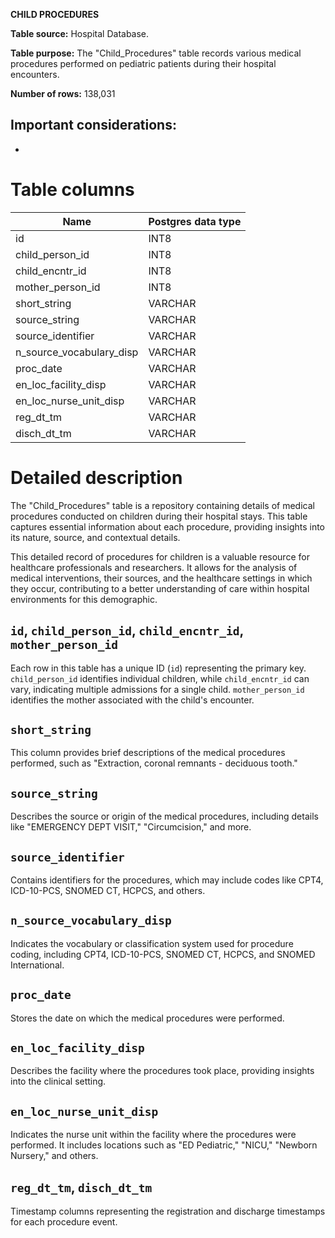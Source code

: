 **CHILD PROCEDURES**

**Table source:** Hospital Database.

**Table purpose:** The "Child_Procedures" table records various medical procedures performed on pediatric patients during their hospital encounters.

**Number of rows:** 138,031

**Important considerations:**
- 
- 

# Table columns

Name | Postgres data type
---- | ----
id | INT8
child\_person\_id | INT8
child\_encntr\_id | INT8
mother\_person\_id | INT8
short\_string | VARCHAR
source\_string | VARCHAR
source\_identifier | VARCHAR
n\_source\_vocabulary\_disp | VARCHAR
proc\_date | VARCHAR
en\_loc\_facility\_disp | VARCHAR
en\_loc\_nurse\_unit\_disp | VARCHAR
reg\_dt\_tm | VARCHAR
disch\_dt\_tm | VARCHAR

# Detailed description

The "Child_Procedures" table is a repository containing details of medical procedures conducted on children during their hospital stays. This table captures essential information about each procedure, providing insights into its nature, source, and contextual details.

This detailed record of procedures for children is a valuable resource for healthcare professionals and researchers. It allows for the analysis of medical interventions, their sources, and the healthcare settings in which they occur, contributing to a better understanding of care within hospital environments for this demographic.

## `id`, `child_person_id`, `child_encntr_id`, `mother_person_id`
Each row in this table has a unique ID (`id`) representing the primary key. `child_person_id` identifies individual children, while `child_encntr_id` can vary, indicating multiple admissions for a single child. `mother_person_id` identifies the mother associated with the child's encounter.

## `short_string`
This column provides brief descriptions of the medical procedures performed, such as "Extraction, coronal remnants - deciduous tooth."

## `source_string`
Describes the source or origin of the medical procedures, including details like "EMERGENCY DEPT VISIT," "Circumcision," and more.

## `source_identifier`
Contains identifiers for the procedures, which may include codes like CPT4, ICD-10-PCS, SNOMED CT, HCPCS, and others.

## `n_source_vocabulary_disp`
Indicates the vocabulary or classification system used for procedure coding, including CPT4, ICD-10-PCS, SNOMED CT, HCPCS, and SNOMED International.

## `proc_date`
Stores the date on which the medical procedures were performed.

## `en_loc_facility_disp`
Describes the facility where the procedures took place, providing insights into the clinical setting.

## `en_loc_nurse_unit_disp`
Indicates the nurse unit within the facility where the procedures were performed. It includes locations such as "ED Pediatric," "NICU," "Newborn Nursery," and others.

## `reg_dt_tm`, `disch_dt_tm`
Timestamp columns representing the registration and discharge timestamps for each procedure event.
